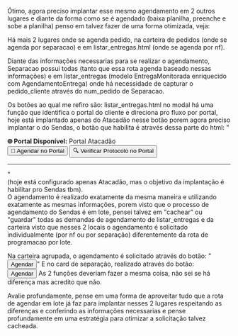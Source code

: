  Ótimo, agora preciso implantar esse mesmo agendamento em 2 outros lugares e diante da forma como se é agendado (baixa planilha, preenche e sobe a planilha) penso em talvez fazer de uma forma otimizada, veja:

Há mais 2 lugares onde se agenda pedido, na carteira de pedidos (onde se agenda por separacao) e em listar_entregas.html (onde se agenda por nf).

Diante das informações necessarias para se realizar o agendamento, Separacao possui todas (tanto que essa rota agenda baseado nessas informações) e em listar_entregas (modelo EntregaMonitorada enriquecido com AgendamentoEntrega) onde há necessidade de capturar o pedido_cliente através do num_pedido de Separacao.

Os botões ao qual me refiro são: listar_entregas.html no modal há uma função que identifica o portal do cliente e direciona pro fluxo por portal, hoje está implantado apenas do Atacadão nesse botão porem agora preciso implantar o do Sendas, o botão que habilita é através dessa parte do html:
"<div id="botoes-portal" style="display: block;" class="mb-3">
                <div class="alert alert-info">
                <strong>🌐 Portal Disponível:</strong> <span id="nome-portal">Portal Atacadão</span>
                </div>
                <div class="d-grid gap-2">
                <button type="button" class="btn btn-primary" id="btn-agendar-portal">
                    📅 Agendar no Portal
                </button>
                <button type="button" class="btn btn-info" id="btn-verificar-protocolo">
                    🔍 Verificar Protocolo no Portal
                </button>
                </div>
                <hr>
            </div>" \
(hoje está configurado apenas Atacadão, mas o objetivo da implantação é habilitar pro Sendas tbm).
\
O agendamento é realizado exatamente da mesma maneira e utilizando exatamente as mesmas informações, porem visto que o processo de agendamento do Sendas é em lote, pensei talvez em "cachear" ou "guardar" todas as demandas de agendamento de listar_entregas e da carteira visto que nesses 2 locais o agendamento é solicitado individualmente (por nf ou por separação) diferentemente da rota de programacao por lote.

Na carteira agrupada, o agendamento é solicitado através do botão:
"<button class="btn btn-outline-info btn-sm" onclick="carteiraAgrupada.agendarNoPortal 'LOTE_20250911_134635_484', '2025-09-18')" title="Agendar no portal">
                            <i class="fas fa-calendar-plus"></i> Agendar
                        </button>"
E no card de separação, realizado através do botão:\
<button class="btn btn-outline-success btn-sm" onclick="window.PortalAgendamento.agendarNoPortal 'LOTE_20250912_113218_387')" 
title="Agendar no portal do cliente">
                                <i class="fas fa-calendar-plus"></i> Agendar
                            </button>
As 2 funções deveriam fazer a mesma coisa, não sei se há diferença mas acredito que não.

Avalie profundamente, pense em uma forma de aproveitar tudo que a rota de agendar em lote já faz para implantar nesses 2 lugares respeitando as diferenças e conferindo as informações necessarias e pense profundamente em uma estratégia para otimizar a solicitação talvez cacheada.


